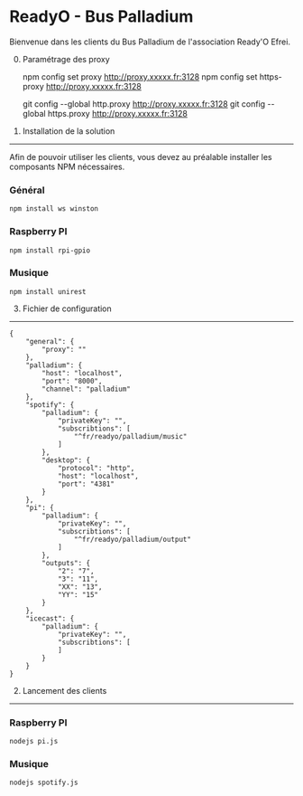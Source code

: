 ReadyO - Bus Palladium
========================

Bienvenue dans les clients du Bus Palladium de l'association Ready'O Efrei.


0) Paramétrage des proxy

	npm config set proxy http://proxy.xxxxx.fr:3128
	npm config set https-proxy http://proxy.xxxxx.fr:3128

	git config --global http.proxy http://proxy.xxxxx.fr:3128
	git config --global https.proxy http://proxy.xxxxx.fr:3128

1) Installation de la solution
----------------------------------

Afin de pouvoir utiliser les clients, vous devez au préalable installer les composants NPM nécessaires.

### Général

    npm install ws winston


### Raspberry PI

	npm install rpi-gpio


### Musique

	npm install unirest

3) Fichier de configuration
----------------------------------

	{
		"general": {
			"proxy": ""
		},
		"palladium": {
			"host": "localhost",
			"port": "8000", 
			"channel": "palladium"
		},
		"spotify": {
			"palladium": {
				"privateKey": "",
				"subscribtions": [
					"^fr/readyo/palladium/music"
				]
			},
			"desktop": {
				"protocol": "http",
				"host": "localhost",
				"port": "4381"
			}
		},
		"pi": {
			"palladium": {
				"privateKey": "",
				"subscribtions": [
					"^fr/readyo/palladium/output"
				]
			},
			"outputs": {
				"2": "7",
				"3": "11",
				"XX": "13",
				"YY": "15"
			}
		},
		"icecast": {
			"palladium": {
				"privateKey": "",
				"subscribtions": [
				]
			}
		}
	}


2) Lancement des clients
----------------------------------

### Raspberry PI
	nodejs pi.js


### Musique
	nodejs spotify.js